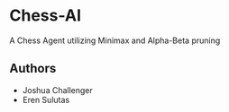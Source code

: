 # Chess-AI

A Chess Agent utilizing Minimax and Alpha-Beta pruning

## Authors
- Joshua Challenger
- Eren Sulutas

